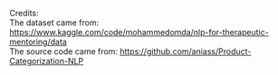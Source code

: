 Credits: <br>
The dataset came from: https://www.kaggle.com/code/mohammedomda/nlp-for-therapeutic-mentoring/data <br>
The source code came from: https://github.com/aniass/Product-Categorization-NLP 
